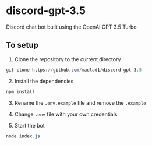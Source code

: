 # discord-gpt-3.5

Discord chat bot built using the OpenAi GPT 3.5 Turbo


## To setup

1. Clone the repository to the current directory

```powershell
git clone https://github.com/madlad1/discord-gpt-3.5
```

2. Install the dependencies

```powershell
npm install
```

3. Rename the `.env.example` file and remove the `.example`

4. Change `.env` file with your own credentials

5. Start the bot

```powershell
node index.js
```
